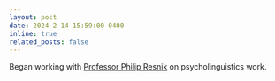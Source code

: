 ```yaml
---
layout: post
date: 2024-2-14 15:59:00-0400
inline: true
related_posts: false
---
```


Began working with [Professor Philip Resnik](https://users.umiacs.umd.edu/~resnik/) on psycholinguistics work.
